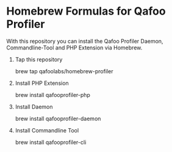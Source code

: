 # Homebrew Formulas for Qafoo Profiler

With this repository you can install the Qafoo Profiler Daemon, Commandline-Tool and PHP Extension via Homebrew.

1. Tap this repository

	brew tap qafoolabs/homebrew-profiler

2. Install PHP Extension

	brew install qafooprofiler-php

3. Install Daemon

	brew install qafooprofiler-daemon

4. Install Commandline Tool

	brew install qafooprofiler-cli
